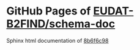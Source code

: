 GitHub Pages of [EUDAT-B2FIND/schema-doc](https://github.com/EUDAT-B2FIND/schema-doc.git)
===
Sphinx html documentation of [8b6f6c98](https://github.com/EUDAT-B2FIND/schema-doc/tree/8b6f6c98f94ec96f772fad2ed71f13b85b2e59cb)

